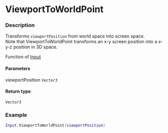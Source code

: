 # ViewportToWorldPoint

### Description

Transforms `viewportPosition` from world space into screen space. <br />
Note that ViewportToWorldPoint transforms an x-y screen position into a x-y-z position in 3D space.

Function of [Input](../../)

#### Parameters

viewportPosition `Vector3`

#### Return type

`Vector3`

### Example

```lua
Input.ViewportToWorldPoint(viewportPosition)
```

